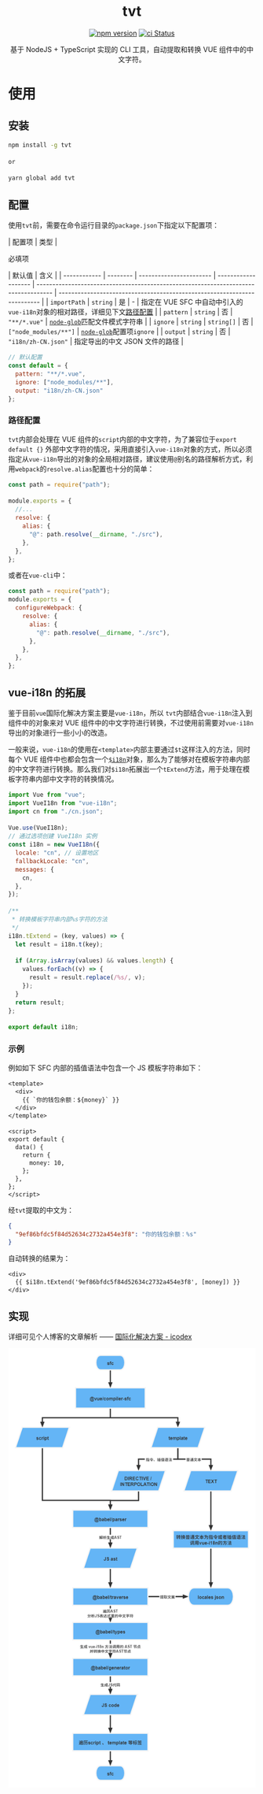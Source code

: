 <h1 align="center">tvt</h1>
<p align="center">
  <a href="https://badge.fury.io/js/tvt"><img src="https://badge.fury.io/js/tvt.svg" alt="npm version" height="18"></a>
  <a href="https://github.com/wood3n/tvt/actions"><img src="https://github.com/wood3n/tvt/actions/workflows/ci.yml/badge.svg" alt="ci Status"></a>
</p>
<p align="center">
基于 NodeJS + TypeScript 实现的 CLI 工具，自动提取和转换 VUE 组件中的中文字符。
</p>

# 使用

## 安装

```bash
npm install -g tvt

or

yarn global add tvt
```

## 配置

使用`tvt`前，需要在命令运行目录的`package.json`下指定以下配置项：

| 配置项       | 类型     | <p wrap="no">必填项</p> | 默认值              | 含义                                                                                |
| ------------ | -------- | ----------------------- | ------------------- | ----------------------------------------------------------------------------------- | ------------------------------------------------------------------------ |
| `importPath` | `string` | 是                      | -                   | 指定在 VUE SFC 中自动中引入的`vue-i18n`对象的相对路径，详细见下文[路径配置](#alias) |
| `pattern`    | `string` | 否                      | `"**/*.vue"`        | [`node-glob`](https://github.com/isaacs/node-glob#glob-primer)匹配文件模式字符串    |
| `ignore`     | `string` | `string[]`              | 否                  | `["node_modules/**"]`                                                               | [`node-glob`](https://github.com/isaacs/node-glob#options)配置项`ignore` |
| `output`     | `string` | 否                      | `"i18n/zh-CN.json"` | 指定导出的中文 JSON 文件的路径                                                      |

```js
// 默认配置
const default = {
  pattern: "**/*.vue",
  ignore: ["node_modules/**"],
  output: "i18n/zh-CN.json"
};
```

<h3 id="alias">路径配置</h3>

`tvt`内部会处理在 VUE 组件的`script`内部的中文字符，为了兼容位于`export default {}` 外部中文字符的情况，采用直接引入`vue-i18n`对象的方式，所以必须指定从`vue-i18n`导出的对象的全局相对路径，建议使用`@`别名的路径解析方式，利用`webpack`的`resolve.alias`配置也十分的简单：

```js
const path = require("path");

module.exports = {
  //...
  resolve: {
    alias: {
      "@": path.resolve(__dirname, "./src"),
    },
  },
};
```

或者在`vue-cli`中：

```js
const path = require("path");
module.exports = {
  configureWebpack: {
    resolve: {
      alias: {
        "@": path.resolve(__dirname, "./src"),
      },
    },
  },
};
```

## vue-i18n 的拓展

鉴于目前`vue`国际化解决方案主要是`vue-i18n`，所以 `tvt`内部结合`vue-i18n`注入到组件中的对象来对 VUE 组件中的中文字符进行转换，不过使用前需要对`vue-i18n`导出的对象进行一些小小的改造。

一般来说，`vue-i18n`的使用在`<template>`内部主要通过`$t`这样注入的方法，同时每个 VUE 组件中也都会包含一个[`$i18n`](https://kazupon.github.io/vue-i18n/zh/api/#注入属性)对象，那么为了能够对在模板字符串内部的中文字符进行转换。那么我们对`$i18n`拓展出一个`tExtend`方法，用于处理在模板字符串内部中文字符的转换情况。

```js
import Vue from "vue";
import VueI18n from "vue-i18n";
import cn from "./cn.json";

Vue.use(VueI18n);
// 通过选项创建 VueI18n 实例
const i18n = new VueI18n({
  locale: "cn", // 设置地区
  fallbackLocale: "cn",
  messages: {
    cn,
  },
});

/**
 * 转换模板字符串内部%s字符的方法
 */
i18n.tExtend = (key, values) => {
  let result = i18n.t(key);

  if (Array.isArray(values) && values.length) {
    values.forEach((v) => {
      result = result.replace(/%s/, v);
    });
  }
  return result;
};

export default i18n;
```

### 示例

例如如下 SFC 内部的插值语法中包含一个 JS 模板字符串如下：

```vue
<template>
  <div>
    {{ `你的钱包余额：${money}` }}
  </div>
</template>

<script>
export default {
  data() {
    return {
      money: 10,
    };
  },
};
</script>
```

经`tvt`提取的中文为：

```json
{
  "9ef86bfdc5f84d52634c2732a454e3f8": "你的钱包余额：%s"
}
```

自动转换的结果为：

```vue
<div>
  {{ $i18n.tExtend('9ef86bfdc5f84d52634c2732a454e3f8', [money]) }}
</div>
```

## 实现

详细可见个人博客的文章解析 —— [国际化解决方案 - icodex](https://icodex.me/blog/vue国际化文案自动提取)

![tvt](./public/tvt.png)
